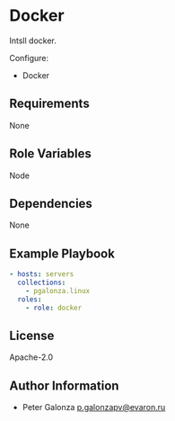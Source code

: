 Docker
=========

Intsll docker.

Configure:
* Docker

Requirements
------------

None

Role Variables
--------------

Node

Dependencies
------------

None

Example Playbook
----------------

```yaml
- hosts: servers
  collections:
    - pgalonza.linux
  roles:
    - role: docker
```

License
-------

Apache-2.0

Author Information
------------------

* Peter Galonza <p.galonzapv@evaron.ru>
